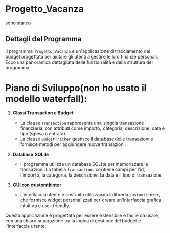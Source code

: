 # Progetto_Vacanza
sono stanco
## Dettagli del Programma

Il programma `Progetto_Vacanza` è un'applicazione di tracciamento del budget progettata per aiutare gli utenti a gestire le loro finanze personali. Ecco una panoramica dettagliata delle funzionalità e della struttura del programma:

# Piano di Sviluppo(non ho usato il modello waterfall):

1. **Classi Transaction e Budget**
    - La classe `Transaction` rappresenta una singola transazione finanziaria, con attributi come importo, categoria, descrizione, data e tipo (spesa o entrata).
    - La classe `BudgetTracker` gestisce il database delle transazioni e fornisce metodi per aggiungere nuove transazioni.

2. **Database SQLite**
    - Il programma utilizza un database SQLite per memorizzare le transazioni. La tabella `transactions` contiene campi per l'id, l'importo, la categoria, la descrizione, la data e il tipo di transazione.

3. **GUI con customtkinter**
    - L'interfaccia utente è costruita utilizzando la libreria `customtkinter`, che fornisce widget personalizzati per creare un'interfaccia grafica intuitiva e user-friendly.

Questa applicazione è progettata per essere estensibile e facile da usare, con una chiara separazione tra la logica di gestione del budget e l'interfaccia utente.